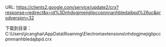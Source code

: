 URL:
https://clients2.google.com/service/update2/crx?response=redirect&x=id%3Dnhdogjmejiglipccpnnnanhbledajbpd%26uc&prodversion=32

下载到目录：
C:\Users\jicanghai\AppData\Roaming\Electron\extensions\nhdogjmejiglipccpnnnanhbledajbpd.crx